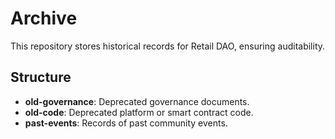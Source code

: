 # Archive
This repository stores historical records for Retail DAO, ensuring auditability.

## Structure
- **old-governance**: Deprecated governance documents.
- **old-code**: Deprecated platform or smart contract code.
- **past-events**: Records of past community events.

